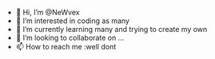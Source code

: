 - 👋 Hi, I’m @NeWvex
- 👀 I’m interested in coding as many 
- 🌱 I’m currently learning many and trying to create my own
- 💞️ I’m looking to collaborate on ...
- 📫 How to reach me :well dont 
<!---
NeWvex/NeWvex is a ✨ special ✨ repository because its `README.md` (this file) appears on your GitHub profile.
You can click the Preview link to take a look at your changes.
--->
